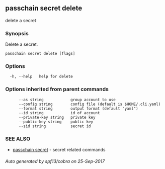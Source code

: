 ## passchain secret delete

delete a secret

### Synopsis


Delete a secret.

```
passchain secret delete [flags]
```

### Options

```
  -h, --help   help for delete
```

### Options inherited from parent commands

```
      --as string            group account to use
      --config string        config file (default is $HOME/.cli.yaml)
      --format string        output format (default "yaml")
      --id string            id of account
      --private-key string   private key
      --public-key string    public key
      --sid string           secret id
```

### SEE ALSO
* [passchain secret](passchain_secret.md)	 - secret related commands

###### Auto generated by spf13/cobra on 25-Sep-2017
